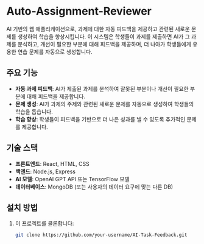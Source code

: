 # Auto-Assignment-Reviewer

AI 기반의 웹 애플리케이션으로, 과제에 대한 자동 피드백을 제공하고 관련된 새로운 문제를 생성하여 학습을 향상시킵니다. 이 시스템은 학생들이 과제를 제출하면 AI가 그 과제를 분석하고, 개선이 필요한 부분에 대해 피드백을 제공하며, 더 나아가 학생들에게 유용한 연습 문제를 자동으로 생성합니다.

## 주요 기능

- **자동 과제 피드백**: AI가 제출된 과제를 분석하여 잘못된 부분이나 개선이 필요한 부분에 대해 피드백을 제공합니다.
- **문제 생성**: AI가 과제의 주제와 관련된 새로운 문제를 자동으로 생성하여 학생들의 학습을 돕습니다.
- **학습 향상**: 학생들이 피드백을 기반으로 더 나은 성과를 낼 수 있도록 추가적인 문제를 제공합니다.

## 기술 스택

- **프론트엔드**: React, HTML, CSS
- **백엔드**: Node.js, Express
- **AI 모델**: OpenAI GPT API 또는 TensorFlow 모델
- **데이터베이스**: MongoDB (또는 사용자의 데이터 요구에 맞는 다른 DB)

## 설치 방법

1. 이 프로젝트를 클론합니다:
   ```bash
   git clone https://github.com/your-username/AI-Task-Feedback.git
